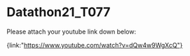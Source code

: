 # Datathon21_T077

Please attach your youtube link down below:

{link:"https://www.youtube.com/watch?v=dQw4w9WgXcQ"}

